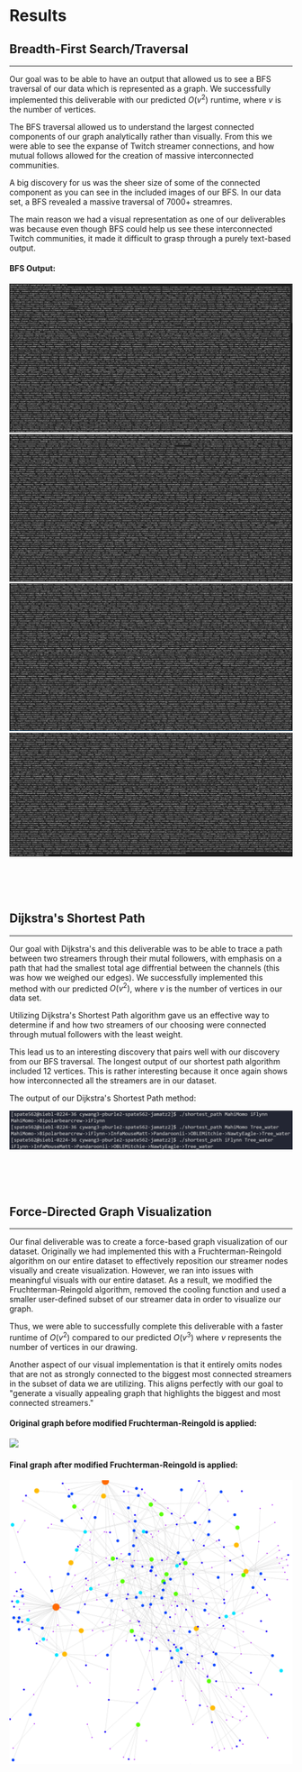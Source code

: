 # Results

## Breadth-First Search/Traversal

---

Our goal was to be able to have an output that allowed us to see a BFS traversal of our data which is represented as a graph. We successfully implemented this deliverable with our predicted $O(v^2)$ runtime, where $v$ is the number of vertices.

The BFS traversal allowed us to understand the largest connected components of our graph analytically rather than visually. From this we were able to see the expanse of Twitch streamer connections, and how mutual follows allowed for the creation of massive interconnected communities.

A big discovery for us was the sheer size of some of the connected component as you can see in the included images of our BFS. In our data set, a BFS revealed a massive traversal of 7000+ streamres.

The main reason we had a visual representation as one of our deliverables was because even though BFS could help us see these interconnected Twitch communities, it made it difficult to grasp through a purely text-based output. 

#### BFS Output:

![](/images/BFS1.png)
![](/images/BFS2.png)
![](/images/BFS3.png)
![](/images/BFS4.png)

\
&nbsp;
\
&nbsp;

##  Dijkstra's Shortest Path

---

Our goal with Dijkstra's and this deliverable was to be able to trace a path between two streamers through their mutal followers, with emphasis on a path that had the smallest total age diffrential between the channels (this was how we weighed our edges). We successfully implemented this method with our predicted $O(v^2)$, where $v$ is the number of vertices in our data set.

Utilizing Dijkstra's Shortest Path algorithm gave us an effective way to determine if and how two streamers of our choosing were connected through mutual followers with the least weight.

This lead us to an interesting discovery that pairs well with our discovery from our BFS traversal. The longest output of our shortest path algorithm included 12 vertices. This is rather interesting because it once again shows how interconnected all the streamers are in our dataset.

The output of our Dijkstra's Shortest Path method:

![](images/Dijkstras2.png)

\
&nbsp;
\
&nbsp;

##  Force-Directed Graph Visualization

---

Our final deliverable was to create a force-based graph visualization of our dataset. Originally we had implemented this with a Fruchterman-Reingold algorithm on our entire dataset to effectively reposition our streamer nodes visually and create visualization. However, we ran into issues with meaningful visuals with our entire dataset. As a result, we modified the Fruchterman-Reingold algorithm, removed the cooling function and used a smaller user-defined subset of our streamer data in order to visualize our graph.

Thus, we were able to successfully complete this deliverable with a faster runtime of $O(v^2)$ compared to our predicted $O(v^3)$ where $v$ represents the number of vertices in our drawing.

Another aspect of our visual implementation is that it entirely omits nodes that are not as strongly connected to the biggest most connected streamers in the subset of data we are utilizing. This aligns perfectly with our goal to "generate a visually appealing graph that highlights the biggest and most connected streamers."

#### Original graph before modified Fruchterman-Reingold is applied:
![](/images/original_graph.png)

#### Final graph after modified Fruchterman-Reingold is applied:

![](/images/final_graph.png)


##  

